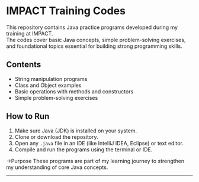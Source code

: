 # IMPACT Training Codes

This repository contains Java practice programs developed during my training at IMPACT.  
The codes cover basic Java concepts, simple problem-solving exercises, and foundational topics essential for building strong programming skills.

## Contents
- String manipulation programs
- Class and Object examples
- Basic operations with methods and constructors
- Simple problem-solving exercises

## How to Run
1. Make sure Java (JDK) is installed on your system.
2. Clone or download the repository.
3. Open any `.java` file in an IDE (like IntelliJ IDEA, Eclipse) or text editor.
4. Compile and run the programs using the terminal or IDE.




->Purpose
These programs are part of my learning journey to strengthen my understanding of core Java concepts.

---


